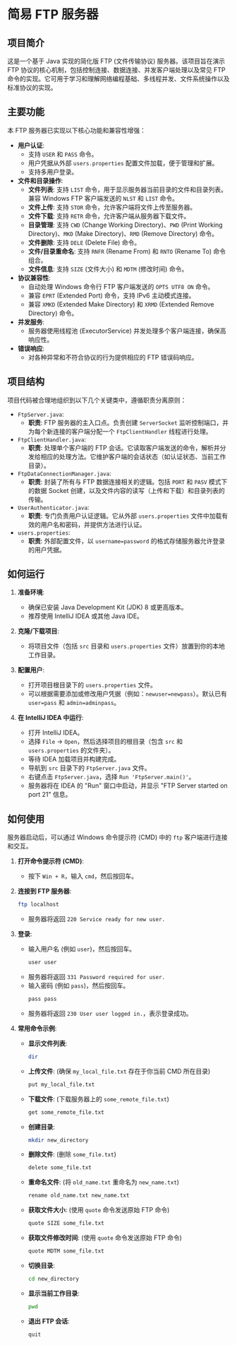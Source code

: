 # 简易 FTP 服务器

## 项目简介

这是一个基于 Java 实现的简化版 FTP (文件传输协议) 服务器。该项目旨在演示 FTP 协议的核心机制，包括控制连接、数据连接、并发客户端处理以及常见 FTP 命令的实现。它可用于学习和理解网络编程基础、多线程并发、文件系统操作以及标准协议的实现。

## 主要功能

本 FTP 服务器已实现以下核心功能和兼容性增强：

* **用户认证**:
    * 支持 `USER` 和 `PASS` 命令。
    * 用户凭据从外部 `users.properties` 配置文件加载，便于管理和扩展。
    * 支持多用户登录。
* **文件和目录操作**:
    * **文件列表**: 支持 `LIST` 命令，用于显示服务器当前目录的文件和目录列表。兼容 Windows FTP 客户端发送的 `NLST` 和 `LIST` 命令。
    * **文件上传**: 支持 `STOR` 命令，允许客户端将文件上传至服务器。
    * **文件下载**: 支持 `RETR` 命令，允许客户端从服务器下载文件。
    * **目录管理**: 支持 `CWD` (Change Working Directory)、`PWD` (Print Working Directory)、`MKD` (Make Directory)、`RMD` (Remove Directory) 命令。
    * **文件删除**: 支持 `DELE` (Delete File) 命令。
    * **文件/目录重命名**: 支持 `RNFR` (Rename From) 和 `RNTO` (Rename To) 命令组合。
    * **文件信息**: 支持 `SIZE` (文件大小) 和 `MDTM` (修改时间) 命令。
* **协议兼容性**:
    * 自动处理 Windows 命令行 FTP 客户端发送的 `OPTS UTF8 ON` 命令。
    * 兼容 `EPRT` (Extended Port) 命令，支持 IPv6 主动模式连接。
    * 兼容 `XMKD` (Extended Make Directory) 和 `XRMD` (Extended Remove Directory) 命令。
* **并发服务**:
    * 服务器使用线程池 (ExecutorService) 并发处理多个客户端连接，确保高响应性。
* **错误响应**:
    * 对各种异常和不符合协议的行为提供相应的 FTP 错误码响应。

## 项目结构

项目代码被合理地组织到以下几个关键类中，遵循职责分离原则：

* `FtpServer.java`:
    * **职责**: FTP 服务器的主入口点。负责创建 `ServerSocket` 监听控制端口，并为每个新连接的客户端分配一个 `FtpClientHandler` 线程进行处理。
* `FtpClientHandler.java`:
    * **职责**: 处理单个客户端的 FTP 会话。它读取客户端发送的命令，解析并分发给相应的处理方法。它维护客户端的会话状态（如认证状态、当前工作目录）。
* `FtpDataConnectionManager.java`:
    * **职责**: 封装了所有与 FTP 数据连接相关的逻辑。包括 `PORT` 和 `PASV` 模式下的数据 Socket 创建，以及文件内容的读写（上传和下载）和目录列表的传输。
* `UserAuthenticator.java`:
    * **职责**: 专门负责用户认证逻辑。它从外部 `users.properties` 文件中加载有效的用户名和密码，并提供方法进行认证。
* `users.properties`:
    * **职责**: 外部配置文件，以 `username=password` 的格式存储服务器允许登录的用户凭据。

## 如何运行

1.  **准备环境**:
    * 确保已安装 Java Development Kit (JDK) 8 或更高版本。
    * 推荐使用 IntelliJ IDEA 或其他 Java IDE。

2.  **克隆/下载项目**:
    * 将项目文件（包括 `src` 目录和 `users.properties` 文件）放置到你的本地工作目录。

3.  **配置用户**:
    * 打开项目根目录下的 `users.properties` 文件。
    * 可以根据需要添加或修改用户凭据（例如：`newuser=newpass`）。默认已有 `user=pass` 和 `admin=adminpass`。

4.  **在 IntelliJ IDEA 中运行**:
    * 打开 IntelliJ IDEA。
    * 选择 `File` -> `Open`，然后选择项目的根目录（包含 `src` 和 `users.properties` 的文件夹）。
    * 等待 IDEA 加载项目并构建完成。
    * 导航到 `src` 目录下的 `FtpServer.java` 文件。
    * 右键点击 `FtpServer.java`，选择 `Run 'FtpServer.main()'`。
    * 服务器将在 IDEA 的 "Run" 窗口中启动，并显示 "FTP Server started on port 21" 信息。

## 如何使用

服务器启动后，可以通过 Windows 命令提示符 (CMD) 中的 `ftp` 客户端进行连接和交互。

1.  **打开命令提示符 (CMD)**:
    * 按下 `Win + R`，输入 `cmd`，然后按回车。

2.  **连接到 FTP 服务器**:
    ```bash
    ftp localhost
    ```
    * 服务器将返回 `220 Service ready for new user.`

3.  **登录**:
    * 输入用户名 (例如 `user`)，然后按回车。
        ```bash
        user user
        ```
    * 服务器将返回 `331 Password required for user.`
    * 输入密码 (例如 `pass`)，然后按回车。
        ```bash
        pass pass
        ```
    * 服务器将返回 `230 User user logged in.`，表示登录成功。

4.  **常用命令示例**:
    * **显示文件列表**:
        ```bash
        dir
        ```
    * **上传文件**: (确保 `my_local_file.txt` 存在于你当前 CMD 所在目录)
        ```bash
        put my_local_file.txt
        ```
    * **下载文件**: (下载服务器上的 `some_remote_file.txt`)
        ```bash
        get some_remote_file.txt
        ```
    * **创建目录**:
        ```bash
        mkdir new_directory
        ```
    * **删除文件**: (删除 `some_file.txt`)
        ```bash
        delete some_file.txt
        ```
    * **重命名文件**: (将 `old_name.txt` 重命名为 `new_name.txt`)
        ```bash
        rename old_name.txt new_name.txt
        ```
    * **获取文件大小**: (使用 `quote` 命令发送原始 FTP 命令)
        ```bash
        quote SIZE some_file.txt
        ```
    * **获取文件修改时间**: (使用 `quote` 命令发送原始 FTP 命令)
        ```bash
        quote MDTM some_file.txt
        ```
    * **切换目录**:
        ```bash
        cd new_directory
        ```
    * **显示当前工作目录**:
        ```bash
        pwd
        ```
    * **退出 FTP 会话**:
        ```bash
        quit
        ```
